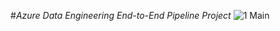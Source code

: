 #*Azure Data Engineering End-to-End Pipeline Project*
![1  Main](https://github.com/user-attachments/assets/c3ae66a9-1257-4d64-b5ae-2f217b6b7963)
